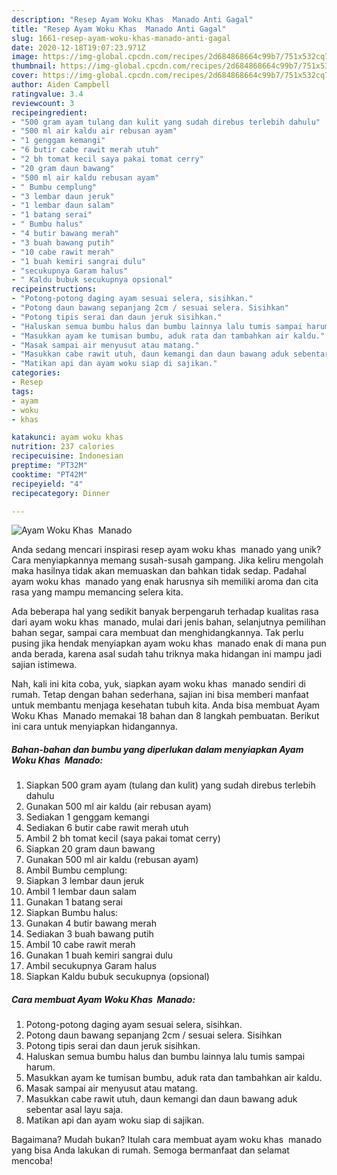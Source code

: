 ```yaml
---
description: "Resep Ayam Woku Khas  Manado Anti Gagal"
title: "Resep Ayam Woku Khas  Manado Anti Gagal"
slug: 1661-resep-ayam-woku-khas-manado-anti-gagal
date: 2020-12-18T19:07:23.971Z
image: https://img-global.cpcdn.com/recipes/2d684868664c99b7/751x532cq70/ayam-woku-khas-manado-foto-resep-utama.jpg
thumbnail: https://img-global.cpcdn.com/recipes/2d684868664c99b7/751x532cq70/ayam-woku-khas-manado-foto-resep-utama.jpg
cover: https://img-global.cpcdn.com/recipes/2d684868664c99b7/751x532cq70/ayam-woku-khas-manado-foto-resep-utama.jpg
author: Aiden Campbell
ratingvalue: 3.4
reviewcount: 3
recipeingredient:
- "500 gram ayam tulang dan kulit yang sudah direbus terlebih dahulu"
- "500 ml air kaldu air rebusan ayam"
- "1 genggam kemangi"
- "6 butir cabe rawit merah utuh"
- "2 bh tomat kecil saya pakai tomat cerry"
- "20 gram daun bawang"
- "500 ml air kaldu rebusan ayam"
- " Bumbu cemplung"
- "3 lembar daun jeruk"
- "1 lembar daun salam"
- "1 batang serai"
- " Bumbu halus"
- "4 butir bawang merah"
- "3 buah bawang putih"
- "10 cabe rawit merah"
- "1 buah kemiri sangrai dulu"
- "secukupnya Garam halus"
- " Kaldu bubuk secukupnya opsional"
recipeinstructions:
- "Potong-potong daging ayam sesuai selera, sisihkan."
- "Potong daun bawang sepanjang 2cm / sesuai selera. Sisihkan"
- "Potong tipis serai dan daun jeruk sisihkan."
- "Haluskan semua bumbu halus dan bumbu lainnya lalu tumis sampai harum."
- "Masukkan ayam ke tumisan bumbu, aduk rata dan tambahkan air kaldu."
- "Masak sampai air menyusut atau matang."
- "Masukkan cabe rawit utuh, daun kemangi dan daun bawang aduk sebentar asal layu saja."
- "Matikan api dan ayam woku siap di sajikan."
categories:
- Resep
tags:
- ayam
- woku
- khas

katakunci: ayam woku khas 
nutrition: 237 calories
recipecuisine: Indonesian
preptime: "PT32M"
cooktime: "PT42M"
recipeyield: "4"
recipecategory: Dinner

---
```



![Ayam Woku Khas  Manado](https://img-global.cpcdn.com/recipes/2d684868664c99b7/751x532cq70/ayam-woku-khas-manado-foto-resep-utama.jpg)

Anda sedang mencari inspirasi resep ayam woku khas  manado yang unik? Cara menyiapkannya memang susah-susah gampang. Jika keliru mengolah maka hasilnya tidak akan memuaskan dan bahkan tidak sedap. Padahal ayam woku khas  manado yang enak harusnya sih memiliki aroma dan cita rasa yang mampu memancing selera kita.

Ada beberapa hal yang sedikit banyak berpengaruh terhadap kualitas rasa dari ayam woku khas  manado, mulai dari jenis bahan, selanjutnya pemilihan bahan segar, sampai cara membuat dan menghidangkannya. Tak perlu pusing jika hendak menyiapkan ayam woku khas  manado enak di mana pun anda berada, karena asal sudah tahu triknya maka hidangan ini mampu jadi sajian istimewa.




Nah, kali ini kita coba, yuk, siapkan ayam woku khas  manado sendiri di rumah. Tetap dengan bahan sederhana, sajian ini bisa memberi manfaat untuk membantu menjaga kesehatan tubuh kita. Anda bisa membuat Ayam Woku Khas  Manado memakai 18 bahan dan 8 langkah pembuatan. Berikut ini cara untuk menyiapkan hidangannya.

<!--inarticleads1-->

##### Bahan-bahan dan bumbu yang diperlukan dalam menyiapkan Ayam Woku Khas  Manado:

1. Siapkan 500 gram ayam (tulang dan kulit) yang sudah direbus terlebih dahulu
1. Gunakan 500 ml air kaldu (air rebusan ayam)
1. Sediakan 1 genggam kemangi
1. Sediakan 6 butir cabe rawit merah utuh
1. Ambil 2 bh tomat kecil (saya pakai tomat cerry)
1. Siapkan 20 gram daun bawang
1. Gunakan 500 ml air kaldu (rebusan ayam)
1. Ambil  Bumbu cemplung:
1. Siapkan 3 lembar daun jeruk
1. Ambil 1 lembar daun salam
1. Gunakan 1 batang serai
1. Siapkan  Bumbu halus:
1. Gunakan 4 butir bawang merah
1. Sediakan 3 buah bawang putih
1. Ambil 10 cabe rawit merah
1. Gunakan 1 buah kemiri sangrai dulu
1. Ambil secukupnya Garam halus
1. Siapkan  Kaldu bubuk secukupnya (opsional)




<!--inarticleads2-->

##### Cara membuat Ayam Woku Khas  Manado:

1. Potong-potong daging ayam sesuai selera, sisihkan.
1. Potong daun bawang sepanjang 2cm / sesuai selera. Sisihkan
1. Potong tipis serai dan daun jeruk sisihkan.
1. Haluskan semua bumbu halus dan bumbu lainnya lalu tumis sampai harum.
1. Masukkan ayam ke tumisan bumbu, aduk rata dan tambahkan air kaldu.
1. Masak sampai air menyusut atau matang.
1. Masukkan cabe rawit utuh, daun kemangi dan daun bawang aduk sebentar asal layu saja.
1. Matikan api dan ayam woku siap di sajikan.




Bagaimana? Mudah bukan? Itulah cara membuat ayam woku khas  manado yang bisa Anda lakukan di rumah. Semoga bermanfaat dan selamat mencoba!
